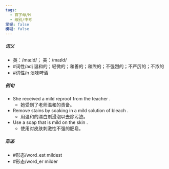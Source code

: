 ```yaml
---
tags:
  - 首字母/M
  - 级别/中考
掌握: false
模糊: false
---
```

##### 词义
- 英：/maɪld/； 美：/maɪld/
- #词性/adj  温和的；轻微的；和善的；和煦的；不强烈的；不严厉的；不浓的
- #词性/n  淡味啤酒
##### 例句
- She received a mild reproof from the teacher .
	- 她受到了老师温和的责备。
- Remove stains by soaking in a mild solution of bleach .
	- 用温和的漂白剂浸泡以去除污迹。
- Use a soap that is mild on the skin .
	- 使用对皮肤刺激性不强的肥皂。
##### 形态
- #形态/word_est mildest
- #形态/word_er milder
